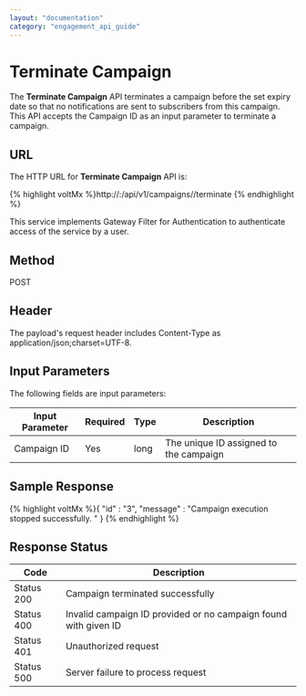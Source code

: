 ```yaml
---
layout: "documentation"
category: "engagement_api_guide"
---
```


# Terminate Campaign

The **Terminate Campaign** API terminates a campaign before the set expiry date so that no notifications are sent to subscribers from this campaign. This API accepts the Campaign ID as an input parameter to terminate a campaign.

## URL

The HTTP URL for **Terminate Campaign** API is:

{% highlight voltMx %}http://<host>:<port>/api/v1/campaigns/<id>/terminate
{% endhighlight %}

This service implements Gateway Filter for Authentication to authenticate access of the service by a user.

## Method

POST

## Header

The payload's request header includes Content-Type as application/json;charset=UTF-8.

## Input Parameters

The following fields are input parameters:

| Input Parameter | Required | Type | Description                            |
| --------------- | -------- | ---- | -------------------------------------- |
| Campaign ID     | Yes      | long | The unique ID assigned to the campaign |

## Sample Response

{% highlight voltMx %}{
"id" : "3",
"message" : "Campaign execution stopped successfully. "
}
{% endhighlight %}

## Response Status

| Code       | Description                                                     |
| ---------- | --------------------------------------------------------------- |
| Status 200 | Campaign terminated successfully                                |
| Status 400 | Invalid campaign ID provided or no campaign found with given ID |
| Status 401 | Unauthorized request                                            |
| Status 500 | Server failure to process request                               |
